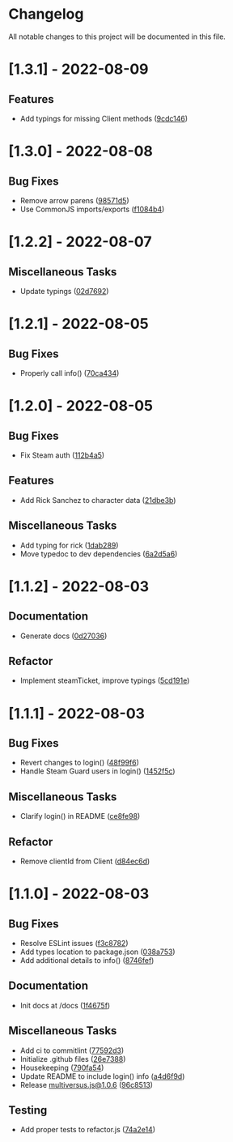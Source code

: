 # Changelog

All notable changes to this project will be documented in this file.

# [1.3.1] - 2022-08-09

## Features

- Add typings for missing Client methods ([9cdc146](https://github.com/ElijahPepe/multiversus.js/commit/9cdc146dbb4dd0b69a068985e8629dd0a57232ad))

# [1.3.0] - 2022-08-08

## Bug Fixes

- Remove arrow parens ([98571d5](https://github.com/ElijahPepe/multiversus.js/commit/98571d5d5c0e460078053efdb18f208ed9bb7eac))
- Use CommonJS imports/exports ([f1084b4](https://github.com/ElijahPepe/multiversus.js/commit/f1084b436b0c0beae8113e42bd1ffd234775d32a))

# [1.2.2] - 2022-08-07

## Miscellaneous Tasks

- Update typings ([02d7692](https://github.com/ElijahPepe/multiversus.js/commit/02d76920ad07809d099fdac5d54094325522b861))

# [1.2.1] - 2022-08-05

## Bug Fixes

- Properly call info() ([70ca434](https://github.com/ElijahPepe/multiversus.js/commit/70ca434704dcde68e718cbd78d2cad47f696507e))

# [1.2.0] - 2022-08-05

## Bug Fixes

- Fix Steam auth ([112b4a5](https://github.com/ElijahPepe/multiversus.js/commit/112b4a5f50ecfb27cf207f46d17df79a57617953))

## Features

- Add Rick Sanchez to character data ([21dbe3b](https://github.com/ElijahPepe/multiversus.js/commit/21dbe3b8d7b13444421ba3e6e51c9fb61d7463f5))

## Miscellaneous Tasks

- Add typing for rick ([1dab289](https://github.com/ElijahPepe/multiversus.js/commit/1dab2893c0f29279f61f2dbd208dec0ed8fd2769))
- Move typedoc to dev dependencies ([6a2d5a6](https://github.com/ElijahPepe/multiversus.js/commit/6a2d5a62eccb7a5e8cc15233c508ed81e2a4a0da))

# [1.1.2] - 2022-08-03

## Documentation

- Generate docs ([0d27036](https://github.com/ElijahPepe/multiversus.js/commit/0d2703671f27bef1655f430a8dcdda27eca7f225))

## Refactor

- Implement steamTicket, improve typings ([5cd191e](https://github.com/ElijahPepe/multiversus.js/commit/5cd191ea46dccfe7c64dc5bc88e056b75d240978))

# [1.1.1] - 2022-08-03

## Bug Fixes

- Revert changes to login() ([48f99f6](https://github.com/ElijahPepe/multiversus.js/commit/48f99f6b3a21e5950a7ea5b9b2063dc1aa0b6175))
- Handle Steam Guard users in login() ([1452f5c](https://github.com/ElijahPepe/multiversus.js/commit/1452f5cabde1ebeae8d8aac1c9e5318d6b46b4d5))

## Miscellaneous Tasks

- Clarify login() in README ([ce8fe98](https://github.com/ElijahPepe/multiversus.js/commit/ce8fe986b9567a51c1c4948e7c9948cea7eb00a5))

## Refactor

- Remove clientId from Client ([d84ec6d](https://github.com/ElijahPepe/multiversus.js/commit/d84ec6d38425773e5d212a8600330f19887f2c1d))

# [1.1.0] - 2022-08-03

## Bug Fixes

- Resolve ESLint issues ([f3c8782](https://github.com/ElijahPepe/multiversus.js/commit/f3c878249458836feeb52523ceb2c83e6b9d3a6a))
- Add types location to package.json ([038a753](https://github.com/ElijahPepe/multiversus.js/commit/038a7538c539a7db56dcd5b9d6994fcc070135f9))
- Add additional details to info() ([8746fef](https://github.com/ElijahPepe/multiversus.js/commit/8746fef18ed78d487f811739af98a499b0dbacaf))

## Documentation

- Init docs at /docs ([1f4675f](https://github.com/ElijahPepe/multiversus.js/commit/1f4675f2bfe1b973c04a0cd0e743debb18ee61ee))

## Miscellaneous Tasks

- Add ci to commitlint ([77592d3](https://github.com/ElijahPepe/multiversus.js/commit/77592d3807da7e9d4ff3d320e49f248a7ab62bd3))
- Initialize .github files ([26e7388](https://github.com/ElijahPepe/multiversus.js/commit/26e7388cd0cff81a4bd34f90c238a14502b76004))
- Housekeeping ([790fa54](https://github.com/ElijahPepe/multiversus.js/commit/790fa54b4c6d3cc08df8753f9225a128e20ca415))
- Update README to include login() info ([a4d6f9d](https://github.com/ElijahPepe/multiversus.js/commit/a4d6f9d29a0f8eaaa5f29f619991b0d8aaea1dbc))
- Release multiversus.js@1.0.6 ([96c8513](https://github.com/ElijahPepe/multiversus.js/commit/96c8513473defba6bb385d960db9f1a186ee531a))

## Testing

- Add proper tests to refactor.js ([74a2e14](https://github.com/ElijahPepe/multiversus.js/commit/74a2e14413b1ee884e3337e501b51fe8e6798d49))
